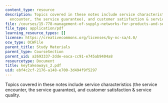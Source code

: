 ```yaml
---
content_type: resource
description: Topics covered in these notes include service characteristics (the service
  encounter, the service guarantee), and customer satisfaction & service quality.
file: /courses/15-778-management-of-supply-networks-for-products-and-services-summer-2004/ebf4c2cf2176a148e7003d494f9f5297_keytakeaways_2.pdf
file_type: application/pdf
learning_resource_types: []
license: https://creativecommons.org/licenses/by-nc-sa/4.0/
ocw_type: OCWFile
parent_title: Study Materials
parent_type: CourseSection
parent_uid: a2693337-2dde-eaca-cc91-e745ab9404a8
resourcetype: Document
title: keytakeaways_2.pdf
uid: ebf4c2cf-2176-a148-e700-3d494f9f5297
---
```

Topics covered in these notes include service characteristics (the service encounter, the service guarantee), and customer satisfaction & service quality.